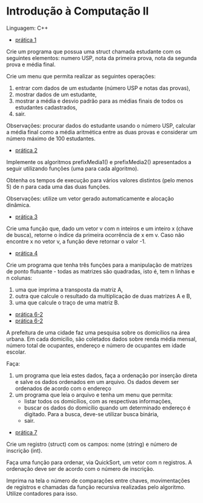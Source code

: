 # Introdução à Computação II 
Linguagem: C++

+ [prática 1](https://github.com/lalamp/IC2/blob/main/pratica1.cpp)

Crie um programa que possua uma struct chamada estudante com os seguintes elementos: numero USP, nota da primeira prova, nota da segunda prova e média final.

Crie um menu que permita realizar as seguintes operações:

1) entrar com dados de um estudante (número USP e notas das provas),
2) mostrar dados de um estudante,
3) mostrar a média e desvio padrão para as médias finais de todos os estudantes cadastrados,
4) sair. 
  
Observações: procurar dados do estudante usando o número USP, calcular a média final como a média aritmética entre as duas provas e considerar um número máximo de 100 estudantes.

+ [prática 2](https://github.com/lalamp/IC2/blob/main/pratica2.cpp)
  
Implemente os algoritmos prefixMedia1() e prefixMedia2() apresentados a seguir utilizando funções (uma para cada algoritmo).

Obtenha os tempos de execução para vários valores distintos (pelo menos 5) de n para cada uma das duas funções.

Observações: utilize um vetor gerado automaticamente e alocação dinâmica.

+ [prática 3](https://github.com/lalamp/IC2/blob/main/pratica3.cpp)
  
Crie uma função que, dado um vetor v com n inteiros e um inteiro x (chave de busca), retorne o índice da primeira ocorrência de x em v.  Caso não encontre x no vetor v, a função deve retornar o valor -1. 

+ [prática 4](https://github.com/lalamp/IC2/blob/main/pratica4.cpp)
  
Crie um programa que tenha três funções para a manipulação de matrizes de ponto flutuante - todas as matrizes são quadradas, isto é, tem n linhas e n colunas: 

1) uma que imprima a transposta da matriz A,
2) outra que calcule o resultado da multiplicação de duas matrizes A e B,
3) uma que calcule o traço de uma matriz B. 

+ [prática 6-2](https://github.com/lalamp/IC2/blob/main/pratica6.cpp)
+ [prática 6-2](https://github.com/lalamp/IC2/blob/main/pratica6-2.cpp)
  
A prefeitura de uma cidade faz uma pesquisa sobre os domicílios na área urbana. Em cada domicilio, são coletados dados sobre renda média mensal, número total de ocupantes, endereço e número de ocupantes em idade escolar. 

Faça:
1) um programa que leia estes dados, faça a ordenação por inserção direta e salve os dados ordenados em um arquivo. Os dados devem ser ordenados de acordo com o endereço
2) um programa que leia o arquivo e tenha um menu que permita:
    + listar todos os domicílios, com as respectivas informações,
    + buscar os dados do domicílio quando um determinado endereço é digitado. Para a busca, deve-se utilizar busca binária,
    + sair.
 
+ [prática 7](https://github.com/lalamp/IC2/blob/main/pratica7.cpp)
  
Crie um registro (struct) com os campos: nome (string) e número de inscrição (int). 

Faça uma função para ordenar, via QuickSort, um vetor com n registros. A ordenação deve ser de acordo com o número de inscrição.

Imprima na tela o número de comparações entre chaves, movimentações de registros e chamadas da função recursiva realizadas pelo algoritmo. Utilize contadores para isso.
